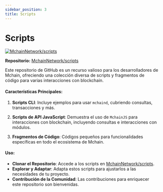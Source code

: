 ```yaml
---
sidebar_position: 3
title: Scripts
---
```


# Scripts

[![MchainNetwork/scripts](https://gh-card.dev/repos/mchainnetwork/scripts.svg)](https://github.com/MchainNetwork/scripts)

**Repositorio:** [MchainNetwork/scripts](https://github.com/MchainNetwork/scripts)

Este repositorio de GitHub es un recurso valioso para los desarrolladores de Mchain, ofreciendo una colección diversa de scripts y fragmentos de código para varias interacciones con blockchain.

#### Características Principales:

1. **Scripts CLI**: Incluye ejemplos para usar `mchaind`, cubriendo consultas, transacciones y más.

2. **Scripts de API JavaScript**: Demuestra el uso de `MchainJS` para interacciones con blockchain, incluyendo consultas e interacciones con módulos.

3. **Fragmentos de Código**: Códigos pequeños para funcionalidades específicas en todo el ecosistema de Mchain.

#### Uso:

- **Clonar el Repositorio**: Accede a los scripts en [MchainNetwork/scripts](https://github.com/MchainNetwork/scripts).
- **Explorar y Adaptar**: Adapta estos scripts para ajustarlos a las necesidades de tu proyecto.
- **Contribución de la Comunidad**: Las contribuciones para enriquecer este repositorio son bienvenidas.
